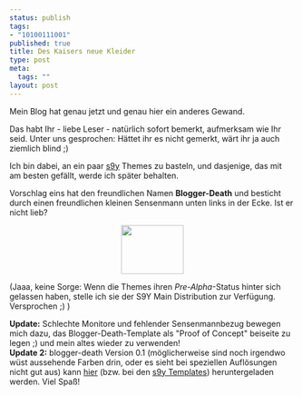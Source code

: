 ```yaml
--- 
status: publish
tags: 
- "10100111001"
published: true
title: Des Kaisers neue Kleider
type: post
meta: 
  tags: ""
layout: post
---
```

<p>Mein Blog hat genau jetzt und genau hier ein anderes Gewand.</p>

<p>Das habt Ihr - liebe Leser - natürlich sofort bemerkt, aufmerksam wie Ihr seid. Unter uns gesprochen: Hättet ihr es nicht gemerkt, wärt ihr ja auch ziemlich blind ;)</p>

<p>Ich bin dabei, an ein paar <a target="_BLANK" href="http://www.s9y.org" title="http://www.s9y.org" onmouseover="window.status='http://www.s9y.org';return true;" onmouseout="window.status='';return true;">s9y</a> Themes zu basteln, und dasjenige, das mit am besten gefällt, werde ich später behalten.</p>

<p>Vorschlag eins hat den freundlichen Namen <b>Blogger-Death</b> und besticht durch einen freundlichen kleinen Sensenmann unten links in der Ecke. Ist er nicht lieb?</p>

<p><div align="center"><a href='/uploads/einmalig/blogger-death.jpg'><img width="110" height="86" border="0" hspace="5" src="/wp-content/olduploads/einmalig/blogger-death.serendipityThumb.jpg" alt=""  /></a></div></p>

<p>(Jaaa, keine Sorge: Wenn die Themes ihren <i>Pre-Alpha</i>-Status hinter sich gelassen haben, stelle ich sie der S9Y Main Distribution zur Verfügung. Versprochen ;) )</p>

<!--more-->
<p><b>Update:</b> Schlechte Monitore und fehlender Sensenmannbezug bewegen mich dazu, das Blogger-Death-Template als &quot;Proof of Concept&quot; beiseite zu legen ;) und mein altes wieder zu verwenden!<br />
<b>Update 2:</b> blogger-death Version 0.1 (möglicherweise sind noch irgendwo wüst aussehende Farben drin, oder es sieht bei speziellen Auflösungen nicht gut aus) kann <a target="_BLANK" href="http://www.magenson.de/data/blogger-deathv01.zip" title="http://www.magenson.de/data/blogger-deathv01.zip" onmouseover="window.status='http://www.magenson.de/data/blogger-deathv01.zip';return true;" onmouseout="window.status='';return true;">hier</a> (bzw. bei den <a target="_BLANK" href="http://www.s9y.org/51.html" title="http://www.s9y.org/51.html" onmouseover="window.status='http://www.s9y.org/51.html';return true;" onmouseout="window.status='';return true;">s9y Templates</a>) heruntergeladen werden. Viel Spaß!</p>

<!--adsense-->
